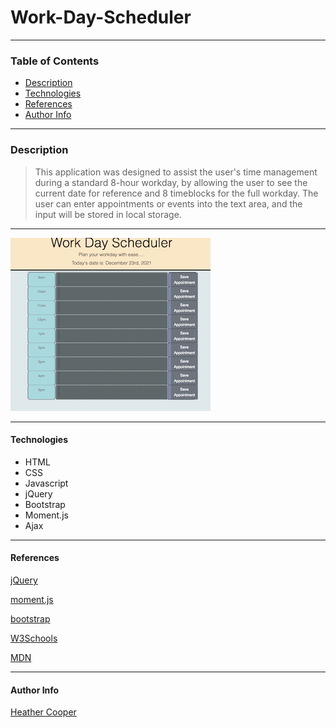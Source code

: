 # Work-Day-Scheduler


---
### __Table of Contents__

- [Description](#description)
- [Technologies](#technologies)
- [References](#references)
- [Author Info](#author-info)

---

### __Description__

> This application was designed to assist the user's time management during a standard 8-hour workday, by allowing the user to see the current date for reference and 8 timeblocks for the full workday.  The user can enter appointments or events into the text area, and the input will be stored in local storage.  

---
![Project Image](WorkDay-Scheduler.png)

---

#### __Technologies__

- HTML
- CSS
- Javascript
- jQuery
- Bootstrap
- Moment.js
- Ajax

---

#### __References__

[jQuery](https://ajax.googleapis.com/ajax/libs/jquery/3.6.0/jquery.min.js)

[moment.js](https://momentjs.com/)

[bootstrap](https://getbootstrap.com/)

[W3Schools](https://www.w3schools.com/)

[MDN](https://developer.mozilla.org/en-US/)

---

#### __Author Info__

[Heather Cooper](https://github.com/cheribc)
